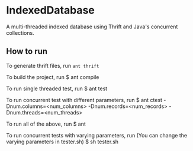 IndexedDatabase
===============

A multi-threaded indexed database using Thrift and Java's concurrent collections.

How to run
----------

To generate thrift files, run
`ant thrift`

To build the project, run
$ ant compile

To run single threaded test, run
$ ant test

To run concurrent test with different parameters, run
$ ant ctest -Dnum.columns=<num_columns> -Dnum.records=<num_records> -Dnum.threads=<num_threads> 

To run all of the above, run
$ ant

To run concurrent tests with varying parameters, run
(You can change the varying parameters in tester.sh)
$ sh tester.sh
